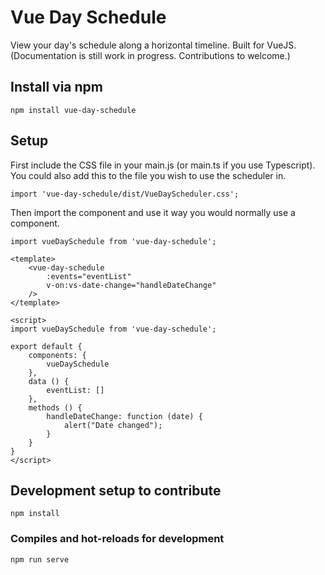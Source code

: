# Vue Day Schedule
View your day's schedule along a horizontal timeline. Built for VueJS. (Documentation is still work in progress. Contributions to welcome.)


## Install via npm
```
npm install vue-day-schedule
```

## Setup 
First include the CSS file in your main.js (or main.ts if you use Typescript). You could also add this to the file you wish to use the scheduler in.

```
import 'vue-day-schedule/dist/VueDayScheduler.css';
```

Then import the component and use it way you would normally use a component.

```
import vueDaySchedule from 'vue-day-schedule';

<template>
    <vue-day-schedule 
        :events="eventList"
        v-on:vs-date-change="handleDateChange"
    />
</template>

<script>
import vueDaySchedule from 'vue-day-schedule';

export default {
    components: {
        vueDaySchedule
    },
    data () {
        eventList: []
    },
    methods () {
        handleDateChange: function (date) {
            alert("Date changed");
        }
    }
}
</script>

```



## Development setup to contribute
```
npm install
```

### Compiles and hot-reloads for development
```
npm run serve
```
